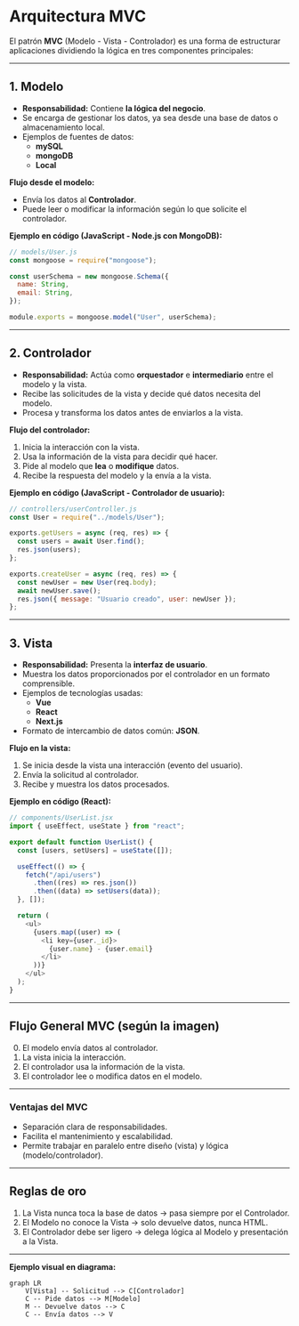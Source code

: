 # Arquitectura MVC

El patrón **MVC** (Modelo - Vista - Controlador) es una forma de estructurar aplicaciones dividiendo la lógica en tres componentes principales:

---

## 1. Modelo

- **Responsabilidad:** Contiene **la lógica del negocio**.
- Se encarga de gestionar los datos, ya sea desde una base de datos o almacenamiento local.
- Ejemplos de fuentes de datos:
  - **mySQL**
  - **mongoDB**
  - **Local**

**Flujo desde el modelo:**

- Envía los datos al **Controlador**.
- Puede leer o modificar la información según lo que solicite el controlador.

**Ejemplo en código (JavaScript - Node.js con MongoDB):**

```javascript
// models/User.js
const mongoose = require("mongoose");

const userSchema = new mongoose.Schema({
  name: String,
  email: String,
});

module.exports = mongoose.model("User", userSchema);
```

---

## 2. Controlador

- **Responsabilidad:** Actúa como **orquestador** e **intermediario** entre el modelo y la vista.
- Recibe las solicitudes de la vista y decide qué datos necesita del modelo.
- Procesa y transforma los datos antes de enviarlos a la vista.

**Flujo del controlador:**

1. Inicia la interacción con la vista.
2. Usa la información de la vista para decidir qué hacer.
3. Pide al modelo que **lea** o **modifique** datos.
4. Recibe la respuesta del modelo y la envía a la vista.

**Ejemplo en código (JavaScript - Controlador de usuario):**

```javascript
// controllers/userController.js
const User = require("../models/User");

exports.getUsers = async (req, res) => {
  const users = await User.find();
  res.json(users);
};

exports.createUser = async (req, res) => {
  const newUser = new User(req.body);
  await newUser.save();
  res.json({ message: "Usuario creado", user: newUser });
};
```

---

## 3. Vista

- **Responsabilidad:** Presenta la **interfaz de usuario**.
- Muestra los datos proporcionados por el controlador en un formato comprensible.
- Ejemplos de tecnologías usadas:
  - **Vue**
  - **React**
  - **Next.js**
- Formato de intercambio de datos común: **JSON**.

**Flujo en la vista:**

1. Se inicia desde la vista una interacción (evento del usuario).
2. Envía la solicitud al controlador.
3. Recibe y muestra los datos procesados.

**Ejemplo en código (React):**

```javascript
// components/UserList.jsx
import { useEffect, useState } from "react";

export default function UserList() {
  const [users, setUsers] = useState([]);

  useEffect(() => {
    fetch("/api/users")
      .then((res) => res.json())
      .then((data) => setUsers(data));
  }, []);

  return (
    <ul>
      {users.map((user) => (
        <li key={user._id}>
          {user.name} - {user.email}
        </li>
      ))}
    </ul>
  );
}
```

---

## Flujo General MVC (según la imagen)

0. El modelo envía datos al controlador.
1. La vista inicia la interacción.
2. El controlador usa la información de la vista.
3. El controlador lee o modifica datos en el modelo.

---

### Ventajas del MVC

- Separación clara de responsabilidades.
- Facilita el mantenimiento y escalabilidad.
- Permite trabajar en paralelo entre diseño (vista) y lógica (modelo/controlador).

---

## Reglas de oro

1. La Vista nunca toca la base de datos → pasa siempre por el Controlador.
2. El Modelo no conoce la Vista → solo devuelve datos, nunca HTML.
3. El Controlador debe ser ligero → delega lógica al Modelo y presentación a la Vista.

---

**Ejemplo visual en diagrama:**

```mermaid
graph LR
    V[Vista] -- Solicitud --> C[Controlador]
    C -- Pide datos --> M[Modelo]
    M -- Devuelve datos --> C
    C -- Envía datos --> V
```
